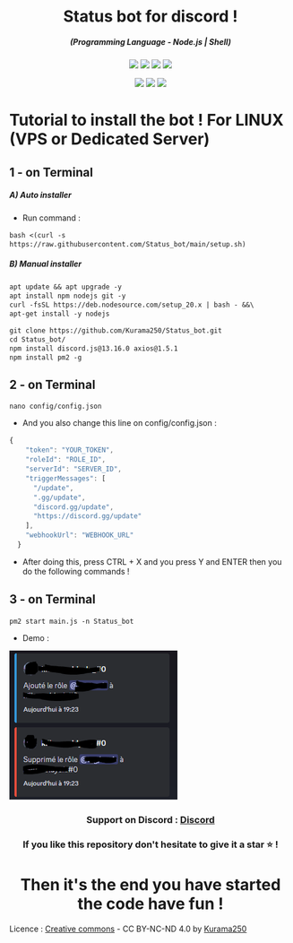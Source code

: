 <h1 align="center">Status bot for discord !</h1>
<em><h5 align="center">(Programming Language - Node.js | Shell)</h5></em>

<p align="center">
  <img src="https://img.shields.io/github/stars/Kurama250/Status_bot">
  <img src="https://img.shields.io/github/license/Kurama250/Status_bot">
  <img src="https://img.shields.io/github/repo-size/Kurama250/Status_bot">
  <img src="https://img.shields.io/badge/stability-stable-green">
</p>

<p align="center">
  <img src="https://img.shields.io/npm/v/module-name">
  <img src="https://img.shields.io/npm/v/axios@1.5.1?label=axios@1.5.1">
  <img src="https://img.shields.io/npm/v/discord.js@13.16.0?label=discord.js@13.16.0">
</p>

# Tutorial to install the bot ! For LINUX (VPS or Dedicated Server)

## 1 - on Terminal

<h5>A) Auto installer</h5>

- Run command :

```shell script
bash <(curl -s https://raw.githubusercontent.com/Status_bot/main/setup.sh)
```
<h5>B) Manual installer</h5>

```shell script
apt update && apt upgrade -y
apt install npm nodejs git -y
curl -fsSL https://deb.nodesource.com/setup_20.x | bash - &&\
apt-get install -y nodejs
```

```shell script
git clone https://github.com/Kurama250/Status_bot.git
cd Status_bot/
npm install discord.js@13.16.0 axios@1.5.1
npm install pm2 -g
```
## 2 - on Terminal

```shell script
nano config/config.json
```

- And you also change this line on config/config.json :

```js
{
    "token": "YOUR_TOKEN",
    "roleId": "ROLE_ID",
    "serverId": "SERVER_ID",
    "triggerMessages": [
      "/update",
      ".gg/update",
      "discord.gg/update",
      "https://discord.gg/update"
    ],
    "webhookUrl": "WEBHOOK_URL"
  }
```

- After doing this, press CTRL + X and you press Y and ENTER then you do the following commands !

## 3 - on Terminal

```shell script
pm2 start main.js -n Status_bot
```
- Demo : 

![alt text](https://github.com/Kurama250/Status_bot/blob/main/status.png?raw=true)

<h3 align="center"><strong>Support on Discord :</strong> <a href="https://discord.gg/6aebQGdDxB">Discord</a></3>
<h3 align="center">If you like this repository don't hesitate to give it a star ⭐ !</h3>
<h1 align="center">Then it's the end you have started the code have fun !</h1>

Licence : [Creative commons](https://creativecommons.org/licenses/by-nc-nd/4.0/deed.en) - CC BY-NC-ND 4.0 by [Kurama250](https://github.com/Kurama250) 
